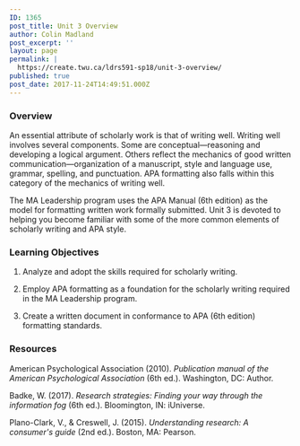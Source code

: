 ```yaml
---
ID: 1365
post_title: Unit 3 Overview
author: Colin Madland
post_excerpt: ''
layout: page
permalink: |
  https://create.twu.ca/ldrs591-sp18/unit-3-overview/
published: true
post_date: 2017-11-24T14:49:51.000Z
---
```


### Overview

An essential attribute of scholarly work is that of writing well. Writing well involves several components. Some are conceptual—reasoning and developing a logical argument.  Others reflect the mechanics of good written communication—organization of a manuscript, style and language use, grammar, spelling, and punctuation.  APA formatting also falls within this category of the mechanics of writing well.

The MA Leadership program uses the APA Manual \(6th edition\) as the model for formatting written work formally submitted. Unit 3 is devoted to helping you become familiar with some of the more common elements of scholarly writing and APA style.

### Learning Objectives

1. Analyze and adopt the skills required for scholarly writing.

2. Employ APA formatting as a foundation for the scholarly writing required in the MA Leadership program.

3. Create a written document in conformance to APA \(6th edition\) formatting standards.

### Resources

American Psychological Association \(2010\). _Publication manual of the American Psychological Association_ \(6th ed.\).  Washington, DC: Author.

Badke, W. \(2017\).  _Research strategies: Finding your way through the information fog_ \(6th ed.\). Bloomington, IN: iUniverse.

Plano-Clark, V., & Creswell, J. \(2015\). _Understanding research: A consumer's guide_ \(2nd ed.\).  Boston, MA: Pearson.

